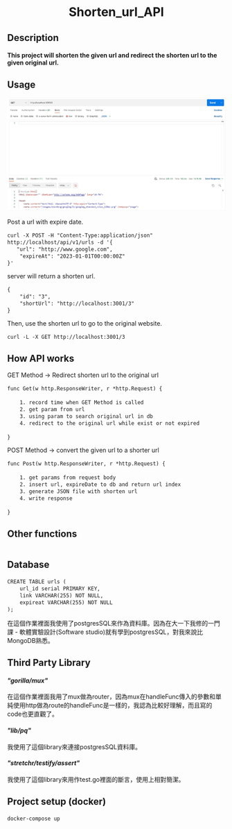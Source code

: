 <h1 align="center">Shorten_url_API</h1>

## Description
#### This project will shorten the given url and redirect the shorten url to the given original url.

## Usage
![image](http://github.com/dinoslow/Shorten_url_API/blob/main/example.gif)

Post a url with expire date.

```
curl -X POST -H "Content-Type:application/json" http://localhost/api/v1/urls -d '{
   "url": "http://www.google.com",
    "expireAt": "2023-01-01T00:00:00Z"
}'
```
server will return a shorten url.
```
{
    "id": "3",
    "shortUrl": "http://localhost:3001/3"
}
```
Then, use the shorten url to go to the original website.
```
curl -L -X GET http://localhost:3001/3
```

## How API works
GET Method -> Redirect shorten url to the original url
```go=
func Get(w http.ResponseWriter, r *http.Request) {
    
    1. record time when GET Method is called
    2. get param from url
    3. using param to search original url in db
    4. redirect to the original url while exist or not expired
    
}
```
POST Method -> convert the given url to a shorter url
```go=
func Post(w http.ResponseWriter, r *http.Request) {
    
    1. get params from request body
    2. insert url, expireDate to db and return url index
    3. generate JSON file with shorten url
    4. write response
    
}
```
## Other functions
```
```

## Database
```sql=
CREATE TABLE urls (
    url_id serial PRIMARY KEY, 
    link VARCHAR(255) NOT NULL,
    expireat VARCHAR(255) NOT NULL
);
```
在這個作業裡面我使用了postgresSQL來作為資料庫。因為在大一下我修的一門課 - 軟體實驗設計(Software studio)就有學到postgresSQL，對我來說比MongoDB熟悉。

## Third Party Library
#### *"gorilla/mux"*

在這個作業裡面我用了mux做為router，因為mux在handleFunc傳入的參數和單純使用http做為route的handleFunc是一樣的，我認為比較好理解，而且寫的code也更直觀了。


#### *"lib/pq"*
我使用了這個library來連接postgresSQL資料庫。

#### *"stretchr/testify/assert"*
我使用了這個library來用作test.go裡面的斷言，使用上相對簡潔。

## Project setup (docker)
```
docker-compose up
```